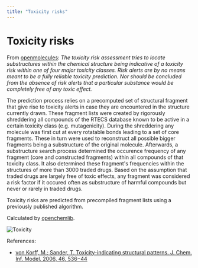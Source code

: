 ```yaml
---
title: "Toxicity risks"
---
```


# Toxicity risks

From [openmolecules](https://www.openmolecules.org/properties/properties.html#tox):
_The toxicity risk assessment tries to locate substructures within the chemical structure being indicative of a toxicity
risk within one of four major toxicity classes. Risk alerts are by no means meant to be a fully reliable toxicity
prediction. Nor should be concluded from the absence of risk alerts that a particular substance would be completely free
of any toxic effect._

The prediction process relies on a precomputed set of structural fragment that give rise to toxicity alerts in case they
are encountered in the structure currently drawn. These fragment lists were created by rigorously shreddering all
compounds of the RTECS database known to be active in a certain toxicity class (e.g. mutagenicity). During the
shreddering any molecule was first cut at every rotatable bonds leading to a set of core fragments. These in turn were
used to reconstruct all possible bigger fragments being a substructure of the original molecule. Afterwards, a
substructure search process determined the occurence frequency of any fragment (core and constructed fragments)
within all compounds of that toxicity class. It also determined these fragment's frequencies within the structures of
more than 3000 traded drugs. Based on the assumption that traded drugs are largely free of toxic effects, any fragment
was considered a risk factor if it occured often as substructure of harmful compounds but never or rarely in traded
drugs.

Toxicity risks are predicted from precompiled fragment lists using a previously published algorithm.

Calculated by [openchemlib](https://github.com/Actelion/openchemlib).

![Toxicity](../../../uploads/chem/toxicity-panel.png "Toxicity")

References:

* [von Korff, M.; Sander, T. Toxicity-indicating structural patterns. J. Chem. Inf. Model. 2006, 46, 536−44](https://pubs.acs.org/doi/full/10.1021/ci050358k)
